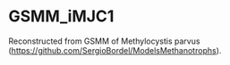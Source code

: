 # GSMM_iMJC1
Reconstructed from GSMM of Methylocystis parvus (https://github.com/SergioBordel/ModelsMethanotrophs). 
